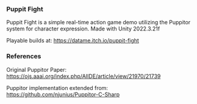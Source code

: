 ### Puppit Fight
Puppit Fight is a simple real-time action game demo utilizing the Puppitor system for character expression. Made with Unity 2022.3.21f

Playable builds at: https://datame.itch.io/puppit-fight

### References
Original Puppitor Paper: https://ojs.aaai.org/index.php/AIIDE/article/view/21970/21739

Puppitor implementation extended from: https://github.com/njunius/Puppitor-C-Sharp
